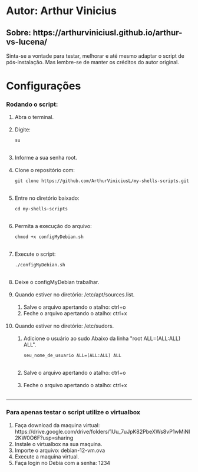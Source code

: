 <h1>Autor: Arthur Vinicius</h1>
<h2>Sobre: https://arthurviniciusl.github.io/arthur-vs-lucena/</h2>

<p>Sinta-se a vontade para testar, melhorar e até mesmo adaptar o script de pós-instalação. Mas lembre-se de manter os créditos do autor original.</p>

<h1>Configurações</h1>

<h3>Rodando o script:</h3>
<ol>
    <li>Abra o terminal.</li>
    <br>
    <li>Digite:
        <pre><code>su</code></pre>
    </li>
    <br>
    <li>Informe a sua senha root.</li>
    <br>
    <li>Clone o repositório com:
        <pre><code>git clone https://github.com/ArthurViniciusL/my-shells-scripts.git</code></pre>
    </li>
    <br>
    <li>Entre no diretório baixado:
        <pre><code>cd my-shells-scripts</code></pre>
    </li>
    <br>
    <li>Permita a execução do arquivo:
        <pre><code>chmod +x configMyDebian.sh</code></pre>
    </li>
    <br>
    <li>Execute o script:
        <pre><code>./configMyDebian.sh</code></pre>
    </li>
    <br>
    <li>Deixe o configMyDebian trabalhar.</li>
    <br>
    <li>Quando estiver no diretório: /etc/apt/sources.list.
        <ol type="1">
            <br>
            <li>Salve o arquivo apertando o atalho: ctrl+o</li>
            <li>Feche o arquivo apertando o atalho: ctrl+x</li>
        </ol>
    </li>
    <br>
    <li>Quando estiver no diretório: /etc/sudors.
        <br>
        <ol type="1">
            <br>
            <li>Adicione o usuário ao sudo Abaixo da linha "root ALL=(ALL:ALL) ALL".
                <pre><code>seu_nome_de_usuario ALL=(ALL:ALL) ALL</code></pre>
            </li>
            <br>
            <li>Salve o arquivo apertando o atalho: ctrl+o</li>
            <br>
            <li>Feche o arquivo apertando o atalho: ctrl+x</li>
        </ol>
     </li>
    <br>
</ol>
<hr>
<h3>Para apenas testar o script utilize o virtualbox</h3>
<ol>
    <li>Faça download da maquina virtual: <a>https://drive.google.com/drive/folders/1Uu_7uJpK82PbeXWs8vP1wMiNl2KW0O6F?usp=sharing</a></li>
    <li>Instale o virtualbox na sua maquina.</li>
    <li>Importe o arquivo: debian-12-vm.ova</li>
    <li>Execute a maquina virtual.</li>
    <li>Faça login no Debia com a senha: 1234</li>
</ol>
